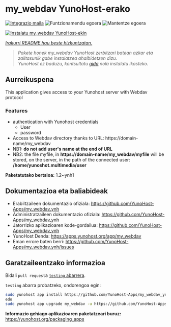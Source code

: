<!--
Ohart ongi: README hau automatikoki sortu da <https://github.com/YunoHost/apps/tree/master/tools/readme_generator>ri esker
EZ editatu eskuz.
-->

# my_webdav YunoHost-erako

[![Integrazio maila](https://dash.yunohost.org/integration/my_webdav.svg)](https://ci-apps.yunohost.org/ci/apps/my_webdav/) ![Funtzionamendu egoera](https://ci-apps.yunohost.org/ci/badges/my_webdav.status.svg) ![Mantentze egoera](https://ci-apps.yunohost.org/ci/badges/my_webdav.maintain.svg)

[![Instalatu my_webdav YunoHost-ekin](https://install-app.yunohost.org/install-with-yunohost.svg)](https://install-app.yunohost.org/?app=my_webdav)

*[Irakurri README hau beste hizkuntzatan.](./ALL_README.md)*

> *Pakete honek my_webdav YunoHost zerbitzari batean azkar eta zailtasunik gabe instalatzea ahalbidetzen dizu.*  
> *YunoHost ez baduzu, kontsultatu [gida](https://yunohost.org/install) nola instalatu ikasteko.*

## Aurreikuspena

This application gives access to your Yunohost server with Webdav protocol

### Features

* authentication with Yunohost credentials
	* User
	* password
* Access to Webdav directory thanks to  URL: https://domain-name/my_webdav
* NB1: **do not add user's name at the end of URL**
* NB2: the file myfile, in  **https://domain-name/my_webdav/myfile**
will be stored, on the server, in the path of the connected user: **/home/yunoshot.multimedia/user**



**Paketatutako bertsioa:** 1.2~ynh1
## Dokumentazioa eta baliabideak

- Erabiltzaileen dokumentazio ofiziala: <https://github.com/YunoHost-Apps/my_webdav_ynh>
- Administratzaileen dokumentazio ofiziala: <https://github.com/YunoHost-Apps/my_webdav_ynh>
- Jatorrizko aplikazioaren kode-gordailua: <https://github.com/YunoHost-Apps/my_webdav_ynh>
- YunoHost Denda: <https://apps.yunohost.org/app/my_webdav>
- Eman errore baten berri: <https://github.com/YunoHost-Apps/my_webdav_ynh/issues>

## Garatzaileentzako informazioa

Bidali `pull request`a [`testing` abarrera](https://github.com/YunoHost-Apps/my_webdav_ynh/tree/testing).

`testing` abarra probatzeko, ondorengoa egin:

```bash
sudo yunohost app install https://github.com/YunoHost-Apps/my_webdav_ynh/tree/testing --debug
edo
sudo yunohost app upgrade my_webdav -u https://github.com/YunoHost-Apps/my_webdav_ynh/tree/testing --debug
```

**Informazio gehiago aplikazioaren paketatzeari buruz:** <https://yunohost.org/packaging_apps>
